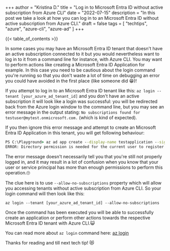 +++
author = "Kristina D."
title = "Log in to Microsoft Entra ID without active subscription from Azure CLI"
date = "2022-07-15"
description = "In this post we take a look at how you can log in to an Microsoft Entra ID without active subscription from Azure CLI."
draft = false
tags = [
    "techtips",
    "azure",
    "azure-cli",
    "azure-ad"
]
+++

{{< table_of_contents >}}

In some cases you may have an Microsoft Entra ID tenant that doesn't have an active subscription connected to it but you would nevertheless want to log in to it from a command line for instance, with Azure CLI. You may want to perform actions like creating a Microsoft Entra ID Application for example. In this case you need to be cautious about the login command you're running so that you don't waste a lot of time on debugging an error you could have avoided in the first place (like someone did 😁)!

If you attempt to log in to an Microsoft Entra ID tenant like this:  ```az login --tenant [your_azure_ad_tenant_id]``` and you don't have an active subscription it will look like a login was successful: you will be redirected back from the Azure login window to the command line, but you may see an error message in the output stating: ```No subscriptions found for testuser@mytest.onmicrosoft.com.``` (which is kind of expected).

If you then ignore this error message and attempt to create an Microsoft Entra ID Application in this tenant, you will get following behaviour:

``` cmd
PS C:\Playground> az ad app create --display-name testapplication --sign-in-audience AzureADMyOrg --web-redirect-uris https://testapplication.com/callback
ERROR: Directory permission is needed for the current user to register the application. For how to configure, please refer 'https://docs.microsoft.com/azure/azure-resource-manager/resource-group-create-service-principal-portal'. Original error: Insufficient privileges to complete the operation.
```

The error message doesn't necessarily tell you that you're still not properly logged in, and it may result in a lot of confusion when you know that your user or service principal has more than enough permissions to perform this operation.🙄

The clue here is to use ```--allow-no-subscriptions``` property which will allow you accessing tenants without active subscription from Azure CLI. So your login command will then look like this:

```az login --tenant [your_azure_ad_tenant_id] --allow-no-subscriptions```

Once the command has been executed you will be able to successfully create an application or perform other actions towards the respective Microsoft Entra ID tenant with Azure CLI.😺

You can read more about ```az login``` command here: [az login](https://docs.microsoft.com/en-us/cli/azure/reference-index?view=azure-cli-latest#az-login)

Thanks for reading and till next tech tip! 😻
